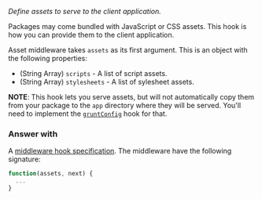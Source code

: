 *Define assets to serve to the client application.*

Packages may come bundled with JavaScript or CSS assets. This hook is how you
can provide them to the client application.

Asset middleware takes `assets` as its first argument. This is an object with
the following properties:

* (String Array) `scripts` - A list of script assets.
* (String Array) `stylesheets` - A list of sylesheet assets.

**NOTE**: This hook lets you serve assets, but will not automatically copy
them from your package to the `app` directory where they will be served.
You'll need to implement the [`gruntConfig`](hooks/#gruntconfig) hook for that.

### Answer with

A
[middleware hook specification](guide/concepts#middleware-hook-specification).
The middleware have the following signature:

```javascript
function(assets, next) {
  ...
}
```
